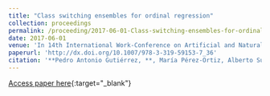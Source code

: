 ```yaml
---
title: "Class switching ensembles for ordinal regression"
collection: proceedings
permalink: /proceeding/2017-06-01-Class-switching-ensembles-for-ordinal-regression
date: 2017-06-01
venue: 'In 14th International Work-Conference on Artificial and Natural Neural Networks (IWANN2017)'
paperurl: 'http://dx.doi.org/10.1007/978-3-319-59153-7_36'
citation: '**Pedro Antonio Gutiérrez, **, María Pérez-Ortiz, Alberto Suárez, &quot;Class switching ensembles for ordinal regression.&quot; In 14th International Work-Conference on Artificial and Natural Neural Networks (IWANN2017), Lecture Notes in Computer Science (LNCS), Vol. 10305, 2017, Cádiz, Spain, pp.408-419.'
---
```

[Access paper here](http://dx.doi.org/10.1007/978-3-319-59153-7_36){:target="_blank"}
